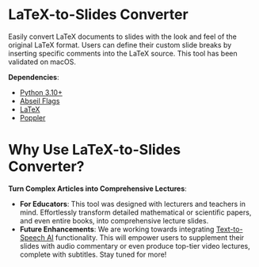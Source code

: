 # LaTeX-to-Slides Converter

Easily convert LaTeX documents to slides with the look and feel of the original LaTeX format. Users can define their custom slide breaks by inserting specific comments into the LaTeX source. This tool has been validated on macOS.

**Dependencies**:

* [Python 3.10+](https://docs.conda.io/projects/miniconda/en/latest/)
* [Abseil Flags](https://abseil.io/docs/python/guides/flags)
* [LaTeX](https://www.latex-project.org/get/)
* [Poppler](https://poppler.freedesktop.org/)

# Why Use LaTeX-to-Slides Converter?

**Turn Complex Articles into Comprehensive Lectures**:

* **For Educators**: This tool was designed with lecturers and teachers in mind. Effortlessly transform detailed mathematical or scientific papers, and even entire books, into comprehensive lecture slides.
* **Future Enhancements**: We are working towards integrating [Text-to-Speech AI](https://cloud.google.com/text-to-speech) functionality. This will empower users to supplement their slides with audio commentary or even produce top-tier video lectures, complete with subtitles. Stay tuned for more!